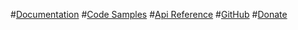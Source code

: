 #[Documentation](wiki/)
#[Code Samples](wiki/Code-Samples.md)
#[Api Reference](api/)
#[GitHub](https://github.com/dj-nitehawk/MongoDB.Entities)
#[Donate](https://www.paypal.com/cgi-bin/webscr?cmd=_s-xclick&hosted_button_id=9LM2APQXVA9VE)
